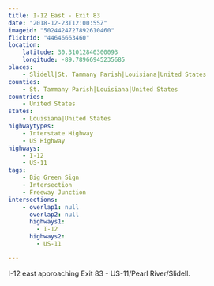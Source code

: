 ```yaml
---
title: I-12 East - Exit 83
date: "2018-12-23T12:00:55Z"
imageid: "5024424727892610460"
flickrid: "44646663460"
location:
    latitude: 30.31012840300093
    longitude: -89.78966945235685
places:
    - Slidell|St. Tammany Parish|Louisiana|United States
counties:
    - St. Tammany Parish|Louisiana|United States
countries:
    - United States
states:
    - Louisiana|United States
highwaytypes:
    - Interstate Highway
    - US Highway
highways:
    - I-12
    - US-11
tags:
    - Big Green Sign
    - Intersection
    - Freeway Junction
intersections:
    - overlap1: null
      overlap2: null
      highways1:
        - I-12
      highways2:
        - US-11

---
```

I-12 east approaching Exit 83 - US-11/Pearl River/Slidell.